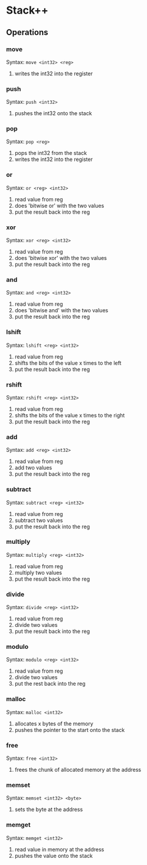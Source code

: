 # Stack++

## Operations

### move

Syntax: ``move <int32> <reg>``

1. writes the int32 into the register

### push

Syntax: ``push <int32>``

1. pushes the int32 onto the stack

### pop

Syntax: ``pop <reg>``

1. pops the int32 from the stack
2. writes the int32 into the register

### or

Syntax: ``or <reg> <int32>``

1. read value from reg
2. does 'bitwise or' with the two values
3. put the result back into the reg

### xor

Syntax: ``xor <reg> <int32>``

1. read value from reg
2. does 'bitwise xor' with the two values
3. put the result back into the reg

### and

Syntax: ``and <reg> <int32>``

1. read value from reg
2. does 'bitwise and' with the two values
3. put the result back into the reg

### lshift

Syntax: ``lshift <reg> <int32>``

1. read value from reg
2. shifts the bits of the value x times to the left
3. put the result back into the reg

### rshift

Syntax: ``rshift <reg> <int32>``

1. read value from reg
2. shifts the bits of the value x times to the right
3. put the result back into the reg

### add

Syntax: ``add <reg> <int32>``

1. read value from reg
2. add two values
3. put the result back into the reg

### subtract

Syntax: ``subtract <reg> <int32>``

1. read value from reg
2. subtract two values
3. put the result back into the reg

### multiply

Syntax: ``multiply <reg> <int32>``

1. read value from reg
2. multiply two values
3. put the result back into the reg

### divide

Syntax: ``divide <reg> <int32>``

1. read value from reg
2. divide two values
3. put the result back into the reg

### modulo

Syntax: ``modulo <reg> <int32>``

1. read value from reg
2. divide two values
3. put the rest back into the reg

### malloc

Syntax: ``malloc <int32>``

1. allocates x bytes of the memory
2. pushes the pointer to the start onto the stack

### free

Syntax: ``free <int32>``

1. frees the chunk of allocated memory at the address

### memset

Syntax: ``memset <int32> <byte>``

1. sets the byte at the address

### memget

Syntax: ``memget <int32>``

1. read value in memory at the address
2. pushes the value onto the stack